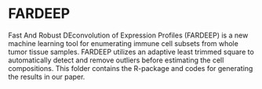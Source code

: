 # FARDEEP
Fast And Robust DEconvolution of Expression Profiles (FARDEEP) is a new machine learning tool for enumerating immune cell 
subsets from whole tumor tissue samples. FARDEEP utilizes an adaptive least trimmed square to automatically detect and 
remove outliers before estimating the cell compositions. This folder contains the R-package and codes for generating the results in our paper. 
